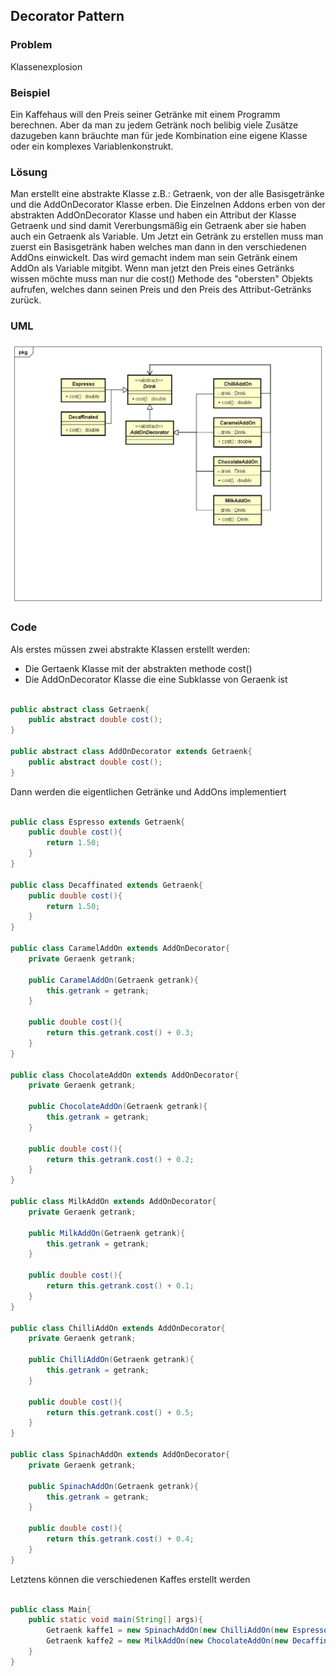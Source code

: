 ## Decorator Pattern

### Problem

Klassenexplosion

### Beispiel

Ein Kaffehaus will den Preis seiner Getränke mit einem Programm berechnen. Aber da man zu jedem Getränk noch belibig viele Zusätze dazugeben kann bräuchte man für jede Kombination eine eigene Klasse oder ein komplexes Variablenkonstrukt.

### Lösung

Man erstellt eine abstrakte Klasse z.B.: Getraenk, von der alle Basisgetränke und die AddOnDecorator Klasse erben. Die Einzelnen Addons erben von der abstrakten AddOnDecorator Klasse und haben ein Attribut der Klasse Getraenk und sind damit Vererbungsmäßig ein Getraenk aber sie haben auch ein Getraenk als Variable. Um Jetzt ein Getränk zu erstellen muss man zuerst ein Basisgetränk haben welches man dann in den verschiedenen AddOns einwickelt. Das wird gemacht indem man sein Getränk einem AddOn als Variable mitgibt. Wenn man jetzt den Preis eines Getränks wissen möchte muss man nur die cost() Methode des "obersten" Objekts aufrufen, welches dann seinen Preis und den Preis des Attribut-Getränks zurück.

### UML

![Decorator UML-Diagramm](DecoratorPattern.png "Decorator")

### Code

Als erstes müssen zwei abstrakte Klassen erstellt werden:

* Die Gertaenk Klasse mit der abstrakten methode cost()
* Die AddOnDecorator Klasse die eine Subklasse von Geraenk ist

```java

public abstract class Getraenk{
	public abstract double cost();
}

public abstract class AddOnDecorator extends Getraenk{
	public abstract double cost();
}

```

Dann werden die eigentlichen Getränke und AddOns implementiert

```java

public class Espresso extends Getraenk{
	public double cost(){
		return 1.50;
	}
}

public class Decaffinated extends Getraenk{
	public double cost(){
		return 1.50;
	}
}

public class CaramelAddOn extends AddOnDecorator{
	private Geraenk getrank;
	
	public CaramelAddOn(Getraenk getrank){
		this.getrank = getrank;
	}

	public double cost(){
		return this.getrank.cost() + 0.3;
	}
}

public class ChocolateAddOn extends AddOnDecorator{
	private Geraenk getrank;
	
	public ChocolateAddOn(Getraenk getrank){
		this.getrank = getrank;
	}

	public double cost(){
		return this.getrank.cost() + 0.2;
	}
}

public class MilkAddOn extends AddOnDecorator{
	private Geraenk getrank;
	
	public MilkAddOn(Getraenk getrank){
		this.getrank = getrank;
	}

	public double cost(){
		return this.getrank.cost() + 0.1;
	}
}

public class ChilliAddOn extends AddOnDecorator{
	private Geraenk getrank;
	
	public ChilliAddOn(Getraenk getrank){
		this.getrank = getrank;
	}

	public double cost(){
		return this.getrank.cost() + 0.5;
	}
}

public class SpinachAddOn extends AddOnDecorator{
	private Geraenk getrank;
	
	public SpinachAddOn(Getraenk getrank){
		this.getrank = getrank;
	}

	public double cost(){
		return this.getrank.cost() + 0.4;
	}
}

```

Letztens können die verschiedenen Kaffes erstellt werden

```java

public class Main{
	public static void main(String[] args){
		Getraenk kaffe1 = new SpinachAddOn(new ChilliAddOn(new Espresso()));
		Getraenk kaffe2 = new MilkAddOn(new ChocolateAddOn(new Decaffinated()));
	}
}

```
